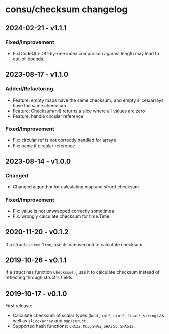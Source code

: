 # consu/checksum changelog

## 2024-02-21 - v1.1.1

### Fixed/Improvement

- Fix(CodeQL): Off-by-one index comparison against length may lead to out-of-bounds.

## 2023-08-17 - v1.1.0

### Added/Refactoring

- Feature: empty maps have the same checksum; and empty slices/arrays have the same checksum
- Feature: Checksum(nil) returns a slice where all values are zero
- Feature: handle circular reference

### Fixed/Improvement

- Fix: circular ref is not correctly handled for arrays
- Fix: panic if circular reference

## 2023-08-14 - v1.0.0

### Changed

- Changed algorithm for calculating map and struct checksum

### Fixed/Improvement

- Fix: value is not unwrapped correctly sometimes
- Fix: wrongly calculate checksum for time.Time

## 2020-11-20 - v0.1.2

If a struct is `time.Time`, use its nanosecond to calculate checksum.

## 2019-10-26 - v0.1.1

If a struct has function `Checksum()`, use it to calculate checksum instead of reflecting through struct's fields.

## 2019-10-17 - v0.1.0

First release:
- Calculate checksum of scalar types (`bool`, `int*`, `uint*`, `float*`, `string`) as well as `slice/array` and `map/struct`.
- Supported hash functions: `CRC32`, `MD5`, `SHA1`, `SHA256`, `SHA512`.

